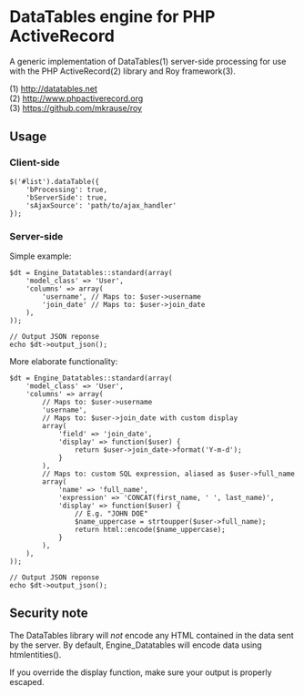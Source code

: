 
# DataTables engine for PHP ActiveRecord

A generic implementation of DataTables(1) server-side processing for use with the
PHP ActiveRecord(2) library and Roy framework(3).

(1) http://datatables.net  
(2) http://www.phpactiverecord.org  
(3) https://github.com/mkrause/roy  

## Usage

### Client-side

    $('#list').dataTable({
        'bProcessing': true,
        'bServerSide': true,
        'sAjaxSource': 'path/to/ajax_handler'
    });

### Server-side

Simple example:

    $dt = Engine_Datatables::standard(array(
        'model_class' => 'User',
        'columns' => array(
            'username', // Maps to: $user->username
            'join_date' // Maps to: $user->join_date
        ),
    ));
    
    // Output JSON reponse
    echo $dt->output_json();

More elaborate functionality:

    $dt = Engine_Datatables::standard(array(
        'model_class' => 'User',
        'columns' => array(
            // Maps to: $user->username
            'username',
            // Maps to: $user->join_date with custom display
            array(
                'field' => 'join_date',
                'display' => function($user) {
                    return $user->join_date->format('Y-m-d');
                }
            ),
            // Maps to: custom SQL expression, aliased as $user->full_name
            array(
                'name' => 'full_name',
                'expression' => 'CONCAT(first_name, ' ', last_name)',
                'display' => function($user) {
                    // E.g. "JOHN DOE"
                    $name_uppercase = strtoupper($user->full_name);
                    return html::encode($name_uppercase);
                }
            ),
        ),
    ));
    
    // Output JSON reponse
    echo $dt->output_json();

## Security note

The DataTables library will *not* encode any HTML contained in the data
sent by the server. By default, Engine_Datatables will encode data using
htmlentities().

If you override the display function, make sure your output is properly
escaped.
